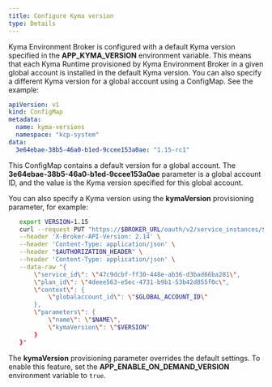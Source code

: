 ```yaml
---
title: Configure Kyma version
type: Details
---
```


Kyma Environment Broker is configured with a default Kyma version specified in the **APP_KYMA_VERSION** environment variable. This means that each Kyma Runtime provisioned by Kyma Environment Broker in a given global account is installed in the default Kyma version.
You can also specify a different Kyma version for a global account using a ConfigMap. See the example:

```yaml
apiVersion: v1
kind: ConfigMap
metadata:
  name: kyma-versions
  namespace: "kcp-system"
data:
  3e64ebae-38b5-46a0-b1ed-9ccee153a0ae: "1.15-rc1"
```

This ConfigMap contains a default version for a global account. The **3e64ebae-38b5-46a0-b1ed-9ccee153a0ae** parameter is a global account ID, and the value is the Kyma version specified for this global account.

You can also specify a Kyma version using the **kymaVersion** provisioning parameter, for example:

```bash
   export VERSION=1.15
   curl --request PUT "https://$BROKER_URL/oauth/v2/service_instances/$INSTANCE_ID?accepts_incomplete=true" \
   --header 'X-Broker-API-Version: 2.14' \
   --header 'Content-Type: application/json' \
   --header "$AUTHORIZATION_HEADER" \
   --header 'Content-Type: application/json' \
   --data-raw "{
       \"service_id\": \"47c9dcbf-ff30-448e-ab36-d3bad66ba281\",
       \"plan_id\": \"4deee563-e5ec-4731-b9b1-53b42d855f0c\",
       \"context\": {
           \"globalaccount_id\": \"$GLOBAL_ACCOUNT_ID\"
       },
       \"parameters\": {
           \"name\": \"$NAME\",
           \"kymaVersion\": \"$VERSION"
       }
   }"
```
The **kymaVersion** provisioning parameter overrides the default settings.
To enable this feature, set the **APP_ENABLE_ON_DEMAND_VERSION** environment variable to `true`.
